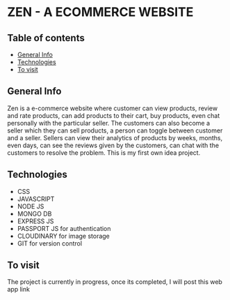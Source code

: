 # ZEN - A ECOMMERCE WEBSITE 

## Table of contents
* [General Info](#general-info)
* [Technologies](#technologies)
* [To visit](#to-visit)

## General Info
   Zen is a e-commerce website where customer can view products, review and rate products, can add products to their cart, buy products, even chat personally with the particular seller. The customers can also become a seller which they can sell products, a person can toggle between customer and a seller.
 Sellers can view their analytics of products by weeks, months, even days, can see the reviews given by the customers, can chat with the customers to resolve the problem. This is my first own idea project.

 ## Technologies
* CSS
* JAVASCRIPT
* NODE JS
* MONGO DB
* EXPRESS JS
* PASSPORT JS for authentication
* CLOUDINARY for image storage
* GIT for version control

## To visit
 The project is currently in progress, once its completed, I will post this web app link
